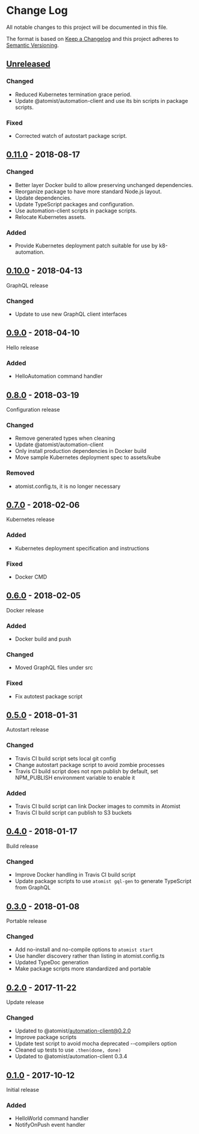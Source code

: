 # Change Log

All notable changes to this project will be documented in this file.

The format is based on [Keep a Changelog](http://keepachangelog.com/)
and this project adheres to [Semantic Versioning](http://semver.org/).

## [Unreleased](https://github.com/atomist/automation-seed-ts/compare/0.11.0...HEAD)

### Changed

-   Reduced Kubernetes termination grace period.
-   Update @atomist/automation-client and use its bin scripts in
    package scripts.

### Fixed

-   Corrected watch of autostart package script.

## [0.11.0](https://github.com/atomist/automation-seed-ts/compare/0.10.0...0.11.0) - 2018-08-17

### Changed

-   Better layer Docker build to allow preserving unchanged dependencies.
-   Reorganize package to have more standard Node.js layout.
-   Update dependencies.
-   Update TypeScript packages and configuration.
-   Use automation-client scripts in package scripts.
-   Relocate Kubernetes assets.

### Added

-   Provide Kubernetes deployment patch suitable for use by k8-automation.

## [0.10.0](https://github.com/atomist/automation-seed-ts/compare/0.9.0...0.10.0) - 2018-04-13

GraphQL release

### Changed

-   Update to use new GraphQL client interfaces

## [0.9.0](https://github.com/atomist/automation-seed-ts/compare/0.8.0...0.9.0) - 2018-04-10

Hello release

### Added

-   HelloAutomation command handler

## [0.8.0](https://github.com/atomist/automation-seed-ts/compare/0.7.0...0.8.0) - 2018-03-19

Configuration release

### Changed

-   Remove generated types when cleaning
-   Update @atomist/automation-client
-   Only install production dependencies in Docker build
-   Move sample Kubernetes deployment spec to assets/kube

### Removed

-   atomist.config.ts, it is no longer necessary

## [0.7.0](https://github.com/atomist/automation-seed-ts/compare/0.6.0...0.7.0) - 2018-02-06

Kubernetes release

### Added

-   Kubernetes deployment specification and instructions

### Fixed

-   Docker CMD

## [0.6.0](https://github.com/atomist/automation-seed-ts/compare/0.5.0...0.6.0) - 2018-02-05

Docker release

### Added

-   Docker build and push

### Changed

-   Moved GraphQL files under src

### Fixed

-   Fix autotest package script

## [0.5.0](https://github.com/atomist/automation-seed-ts/compare/0.4.0...0.5.0) - 2018-01-31

Autostart release

### Changed

-   Travis CI build script sets local git config
-   Change autostart package script to avoid zombie processes
-   Travis CI build script does not npm publish by default, set
    NPM_PUBLISH environment variable to enable it

### Added

-   Travis CI build script can link Docker images to commits in
    Atomist
-   Travis CI build script can publish to S3 buckets

## [0.4.0](https://github.com/atomist/automation-seed-ts/compare/0.3.0...0.4.0) - 2018-01-17

Build release

### Changed

-   Improve Docker handling in Travis CI build script
-   Update package scripts to use `atomist gql-gen` to generate
    TypeScript from GraphQL

## [0.3.0](https://github.com/atomist/automation-seed-ts/compare/0.2.0...0.3.0) - 2018-01-08

Portable release

### Changed

-   Add no-install and no-compile options to `atomist start`
-   Use handler discovery rather than listing in atomist.config.ts
-   Updated TypeDoc generation
-   Make package scripts more standardized and portable

## [0.2.0](https://github.com/atomist/automation-seed-ts/compare/0.1.0...0.2.0) - 2017-11-22

Update release

### Changed

-   Updated to @atomist/automation-client@0.2.0
-   Improve package scripts
-   Update test script to avoid mocha deprecated --compilers option
-   Cleaned up tests to use `.then(done, done)`
-   Updated to @atomist/automation-client 0.3.4

## [0.1.0](https://github.com/atomist/automation-seed-ts/tree/0.1.0) - 2017-10-12

Initial release

### Added

-   HelloWorld command handler
-   NotifyOnPush event handler
